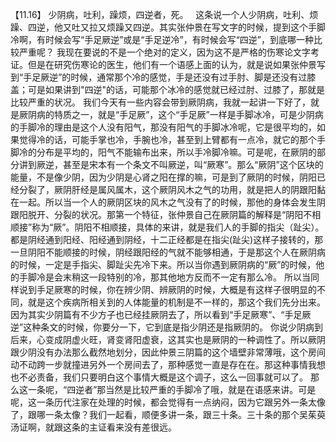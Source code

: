 【11.16】  少阴病，吐利，躁烦，四逆者，死。
 
这条说一个人少阴病，吐利、烦躁、四逆，他又吐又拉又烦躁又四逆。其实张仲景在写文字的时候，提到这个手脚冷啊，有时候会写“手足厥逆”或是“手足逆冷”，有时候会写“四逆”，到底哪一种比较严重呢？
我现在要说的不是一个绝对的定义，因为这不是严格的伤寒论文字考证。但是在研究伤寒论的医生，他们有一个语感上面的认为，就是说如果张仲景写到“手足厥逆”的时候，通常那个冷的感觉，手是还没有过手肘、脚是还没有过膝盖；可是如果讲到"四逆"的话，可能那个冰冷的感觉就已经过肘、过膝了，那就是比较严重的状况。
我们今天有一些内容会带到厥阴病，我就一起讲一下好了，就是厥阴病的特质之一，就是“手足厥”，这个“手足厥”一样是手脚冰冷，可是少阴病的手脚冷的理由是这个人没有阳气，那没有阳气的手脚冰冷呢，它是很平均的，如果觉得冷的话，可能手掌也冷，手腕也冷，甚至到上臂都有一点冷，就它的那个手脚冷的分布是平均的，阳气不能输布出来，所以手冷脚冷嘛。可是呢，在厥阴的部分讲到厥逆，甚至是宋本有一个条文不叫厥逆，叫“厥寒”。那么“厥阴”这个区块的能量，不是像少阴，因为少阴是心肾之阳在撑的嘛，可是到了厥阴的时候，阴阳已经分裂了，厥阴肝经是属风属木，这个厥阴风木之气的功用，就是把人的阴跟阳黏在一起。所以当一个人的厥阴区块的风木之气没有了的时候，那他的身体会发生阴跟阳脱开、分裂的状况。那第一个特征，张仲景自己在厥阴篇的解释是“阴阳不相顺接”称为“厥”。阴阳不相顺接，具体的来讲，就是我们人的手脚的指尖（趾尖）。都是阴经通到阳经、阳经通到阴经，十二正经都是在指尖(趾尖)这样子接转的，那一旦阴阳不能顺接的时候，阴经跟阳经的气就不能够相通，于是那这个人在厥阴病的时候，一定是手指尖、脚趾尖先冷下来。所以当你遇到厥阴病的“厥”的时候，他的手脚冷是会末稍这一段特别的冷，那其他地方反而不一定有那么冷。
所以当同样说到手足厥寒的时候，你在辨少阴、辨厥阴的时候，大概是有这样子很明显的不同，就是这个疾病所相关到的人体能量的机制是不一样的，那这个我们先分出来。因为其实少阴篇有不少方子也已经挂厥阴去了，所以看到“手足厥寒”、“手足厥逆”这种条文的时候，你要分一下，它到底是指少阴还是指厥阴的。
你说少阴病到后来，心变成阴虚火旺，肾变肾阳虚衰，这其实也是厥阴的一种调性了。所以厥阴跟少阴没有办法那么截然地划分，因此仲景三阴篇的这个墙壁非常薄哦，这个房间动不动跨一步就撞进另外一个房间去了，那种感觉一直是存在在。那这种事情我想也不必责备，我们只要明白这个事情大概是这个调子，这么一回事就可以了。
那么这一条呢，“四逆者”那当然是比较严重的手脚冷了哦，就是在语感来讲。可是呢，这一条历代注家在处理的时候，都会觉得有一点纳闷，因为它跟另外一条太像了，跟哪一条太像？我们一起看，顺便多讲一条，跟三十条。三十条的那个吴茱萸汤证啊，就跟这条的主证看来没有差很远。
